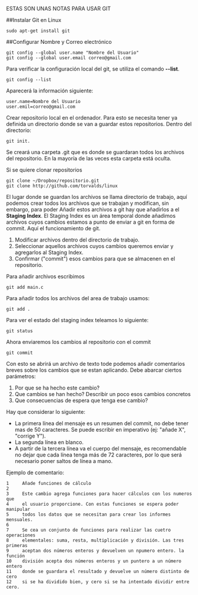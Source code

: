 ﻿ESTAS SON UNAS NOTAS PARA USAR GIT

##Instalar Git en Linux 
```
sudo apt-get install git
```

##Configurar Nombre y Correo electrónico 
```
git config --global user.name "Nombre del Usuario"
git config --global user.email correo@gmail.com
```
Para verificar la configuración local del git, se utiliza el comando **--list**.
```
git config --list
```
Aparecerá la información siguiente:
```
user.name=Nombre del Usuario
user.emil=correo@gmail.com
```

Crear repositorio local en el ordenador. Para esto se necesita tener ya definida un directorio donde se van a guardar estos repositorios. Dentro del directorio:
```
git init.
```

Se creará una carpeta .git que es donde se guardaran todos los archivos del repositorio. En la mayoría de las veces esta carpeta está oculta.

Si se quiere clonar repositorios
```
git clone ~/Dropbox/repositorio.git
git clone http://github.com/torvalds/linux
```

El lugar donde se guardan los archivos se llama directorio de trabajo, aquí podemos crear todos los archivos que se trabajan y modifican, sin embargo, para poder Añadir estos archivos a git hay que añadirlos a el **Staging Index**. El Staging Index es un área temporal donde añadimos archivos cuyos cambios estamos a punto de enviar a git en forma de commit. Aquí el funcionamiento de git.

1. Modificar archivos dentro del directorio de trabajo.
1. Seleccionar aquellos archivos cuyos cambios queremos enviar y agregarlos al Staging Index.
1. Confirmar ("commit") esos cambios para que se almacenen en el repositorio.

Para añadir archivos escribimos
```
git add main.c
```

Para añadir todos los archivos del area de trabajo usamos:
```
git add .
```

Para ver el estado del staging index teleamos lo siguiente:
```
git status
```

Ahora enviaremos los cambios al repositorio con el commit
```
git commit
```

Con esto se abrirá un archivo de texto tode podemos añadir comentarios breves sobre los cambios que se estan aplicando. Debe abarcar ciertos parámetros:

1. Por que se ha hecho este cambio?
1. Que cambios se han hecho? Describir un poco esos cambios concretos
1. Que consecuencias de espera que tenga ese cambio?

Hay que considerar lo siguiente:
* La primera línea del mensaje es un resumen del commit, no debe tener mas de 50 caracteres. Se puede escribir en imperativo (ej: "añade X", "corrige Y").
* La segunda línea en blanco.
* A partir de la tercera línea va el cuerpo del mensaje, es recomendable no dejar que cada línea tenga más de 72 caracteres, por lo que será necesario poner saltos de línea a mano.

Ejemplo de comentario:
```
1     Añade funciones de cálculo
2
3     Este cambio agrega funciones para hacer cálculos con los numeros que
4     el usuario proporcione. Con estas funciones se espera poder manipular
5     todos los datos que se necesitan para crear los informes mensuales.
6
7     Se cea un conjunto de funciones para realizar las cuetro operaciones
8     elementales: suma, resta, multiplicación y división. Las tres primeras
9     aceptan dos números enteros y devuelven un npumero entero. la función
10    división acepta dos números enteros y un puntero a un número entero
11    donde se guardara el resultado y devuelve un número distinto de cero
12    si se ha dividido bien, y cero si se ha intentado dividir entre cero.
```

